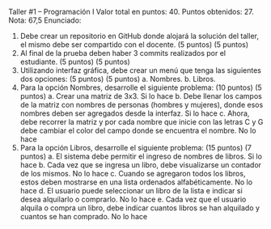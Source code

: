 Taller #1 – Programación I
Valor total en puntos: 40. Puntos obtenidos: 27. Nota: 67,5
Enunciado:
1.	Debe crear un repositorio en GitHub donde alojará la solución del taller, el mismo debe ser compartido con el docente. (5 puntos) (5 puntos)
2.	Al final de la prueba deben haber 3 commits realizados por el estudiante. (5 puntos) (5 puntos)
3.	Utilizando interfaz gráfica, debe crear un menú que tenga las siguientes dos opciones: (5 puntos) (5 puntos)
a.	Nombres.
b.	Libros.
4.	Para la opción Nombres, desarrolle el siguiente problema: (10 puntos) (5 puntos)
a.	Crear una matriz de 3x3.  Si lo hace
b.	Debe llenar los campos de la matriz con nombres de personas (hombres y mujeres), donde esos nombres deben ser agregados desde la interfaz. Si lo hace 
c.	Ahora, debe recorrer la matriz y por cada nombre que inicie con las letras C y G debe cambiar el color del campo donde se encuentra el nombre. No lo hace
5.	Para la opción Libros, desarrolle el siguiente problema: (15 puntos) (7 puntos)
a.	El sistema debe permitir el ingreso de nombres de libros. Si lo hace
b.	Cada vez que se ingresa un libro, debe visualizarse un contador de los mismos. No lo hace
c.	Cuando se agregaron todos los libros, estos deben mostrarse en una lista ordenados alfabéticamente. No lo hace
d.	El usuario puede seleccionar un libro de la lista e indicar si desea alquilarlo o comprarlo. No lo hace
e.	Cada vez que el usuario alquila o compra un libro, debe indicar cuantos libros se han alquilado y cuantos se han comprado. No lo hace
